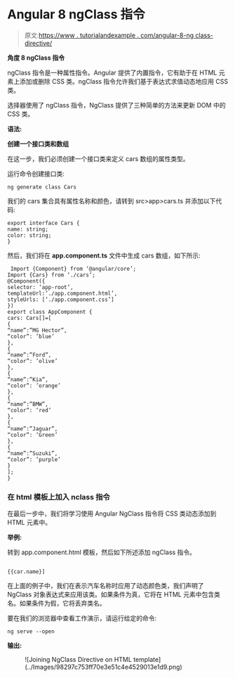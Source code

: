 # Angular 8 ngClass 指令

> 原文:[https://www . tutorialandexample . com/angular-8-ng class-directive/](https://www.tutorialandexample.com/angular-8-ngclass-directive/)

**角度 8 ngClass 指令**

ngClass 指令是一种属性指令。Angular 提供了内置指令，它有助于在 HTML 元素上添加或删除 CSS 类。ngClass 指令允许我们基于表达式求值动态地应用 CSS 类。

选择器使用了 ngClass 指令，NgClass 提供了三种简单的方法来更新 DOM 中的 CSS 类。

**语法:**

**创建一个接口类和数组**

在这一步，我们必须创建一个接口类来定义 cars 数组的属性类型。

运行命令创建接口类:

```
ng generate class Cars
```

我们的 cars 集合具有属性名称和颜色，请转到 src>app>cars.ts 并添加以下代码:

```
export interface Cars {
name: string;
color: string;
} 
```

然后，我们将在 **app.component.ts** 文件中生成 cars 数组，如下所示:

```
 Import {Component} from ‘@angular/core’; 
Import {Cars} from ‘./cars’;
@Component({
selector: ‘app-root’,
templateUrl:’./app.component.html’,
styleUrls: [‘./app.component.css’]
})
export class AppComponent {
cars: Cars[]=[
{
“name”:”MG Hector”,
“color”: ’blue’
},
{
“name”:”Ford”,
“color”: ’olive’
},
{
“name”:”Kia”,
“color”: ’orange’
},
{
“name”:”BMW”,
“color”: ’red’
},
{
“name”:”Jaguar”,
“color”: ’Green’
},
{
“name”:”Suzuki”,
“color”: ’purple’
}
];
} 
```

### 在 html 模板上加入 nclass 指令

在最后一步中，我们将学习使用 Angular NgClass 指令将 CSS 类动态添加到 HTML 元素中。

**举例:**

转到 app.component.html 模板，然后如下所述添加 ngClass 指令。

```

{{car.name}]

```

在上面的例子中，我们在表示汽车名称时应用了动态颜色类，我们声明了 NgClass 对象表达式来应用该类。如果条件为真，它将在 HTML 元素中包含类名。如果条件为假，它将丢弃类名。

要在我们的浏览器中查看工作演示，请运行给定的命令:

```
ng serve --open
```

**输出:**

<figure class="aligncenter">![Joining NgClass Directive on HTML template](../Images/98297c753ff70e3e51c4e4529013e1d9.png)</figure>